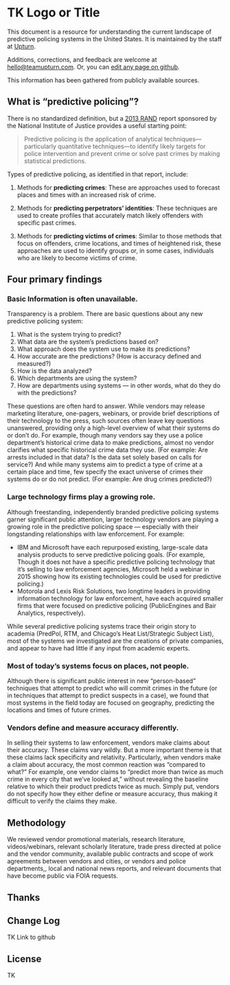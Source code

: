 # TK Logo or Title

This document is a resource for understanding the current landscape of predictive policing systems in the United States. It is maintained by the staff at [Upturn](https://teamupturn.com).

Additions, corrections, and feedback are welcome at [hello@teamupturn.com](hello@teamupturn.com). Or, you can [edit any page on github](https://github.com/).

This information has been gathered from publicly available sources.

## What is “predictive policing”?

There is no standardized definition, but a [2013 RAND](https://www.rand.org/content/dam/rand/pubs/research_reports/RR200/RR233/RAND_RR233.pdf) report sponsored by the National Institute of Justice provides a useful starting point:

> Predictive policing is the application of analytical techniques—particularly quantitative techniques—to identify likely targets for police intervention and prevent crime or solve past crimes by making statistical predictions.

Types of predictive policing, as identified in that report, include:

1. Methods for **predicting crimes**: These are approaches used to forecast places and times with an increased risk of crime.

2. Methods for **predicting perpetrators’ identities**: These techniques are used to create profiles that accurately match likely offenders with specific past crimes.

3. Methods for **predicting victims of crimes**: Similar to those methods that focus on offenders, crime locations, and times of heightened risk, these approaches are used to identify groups or, in some cases, individuals who are likely to become victims of crime.

## Four primary findings

### Basic Information is often unavailable.

Transparency is a problem. There are basic questions about any new predictive policing system:

1. What is the system trying to predict?
2. What data are the system’s predictions based on?
3. What approach does the system use to make its predictions?
4. How accurate are the predictions? (How is accuracy defined and measured?)
5. How is the data analyzed?
6. Which departments are using the system?
7. How are departments using systems — in other words, what do they do with the predictions?

These questions are often hard to answer. While vendors may release marketing literature, one-pagers,  webinars, or provide brief descriptions of their technology to the press, such sources often leave key questions unanswered, providing only a high-level overview of what their systems do or don’t do. For example, though many vendors say they use a police department’s historical crime data to make predictions, almost no vendor clarifies what specific historical crime data they use. (For example: Are arrests included in that data? Is the data set solely based on calls for service?) And while many systems aim to predict a type of crime at a certain place and time, few specify the exact universe of crimes their systems do or do not predict. (For example: Are drug crimes predicted?)

### Large technology firms play a growing role.

Although freestanding, independently branded predictive policing systems garner significant public attention, larger technology vendors are playing a growing role in the predictive policing space — especially with their longstanding relationships with law enforcement. For example:

* IBM and Microsoft have each repurposed existing, large-scale data analysis products to serve predictive policing goals. (For example, Though it does not have a specific predictive policing technology that it’s selling to law enforcement agencies, Microsoft held a webinar in 2015 showing how its existing technologies could be used for predictive policing.)
* Motorola and Lexis Risk Solutions, two longtime leaders in providing information technology for law enforcement, have each acquired smaller firms that were focused on predictive policing (PublicEngines and Bair Analytics, respectively).

While several predictive policing systems trace their origin story to academia (PredPol, RTM, and Chicago’s Heat List/Strategic Subject List), most of the systems we investigated are the creations of private companies, and appear to have had little if any input from academic experts.

### Most of today’s systems focus on places, not people.

Although there is significant public interest in new “person-based” techniques that attempt to predict who will commit crimes in the future (or in techniques that attempt to predict suspects in a case), we found that most systems in the field today are focused on geography, predicting the locations and times of future crimes.

### Vendors define and measure accuracy differently.

In selling their systems to law enforcement, vendors make claims about their accuracy. These claims vary wildly. But a more important theme is that these claims lack specificity and relativity. Particularly, when vendors make a claim about accuracy, the most common reaction was “compared to what?” For example, one vendor claims to “predict more than twice as much crime in every city that we’ve looked at,” without revealing the baseline relative to which their product predicts twice as much. Simply put, vendors do not specify how they either define or measure accuracy, thus making it difficult to verify the claims they make.

## Methodology

We reviewed vendor promotional materials, research literature, videos/webinars, relevant scholarly literature, trade press directed at police and the vendor community, available public contracts and scope of work agreements between vendors and cities, or vendors and police departments,, local and national news reports, and relevant documents that have become public via FOIA requests.

## Thanks

## Change Log

TK Link to github

## License

TK